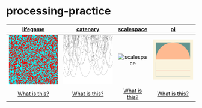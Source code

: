 # processing-practice

| [lifegame](examples/lifegame/lifegame.pde) | [catenary](examples/catenary/catenary.pde) | [scalespace](examples/scalespace/scalespace.pde) | [pi](examples/pi/pi.pde) |
| :---: | :---: | :---: | :---: |
| ![lifegame](examples/lifegame/lifegame.gif) | ![catenary](examples/catenary/catenary.gif) | ![scalespace](examples/scalespace/scalespace.gif)|![pi](examples/pi/pi.gif)|
| [What is this?](https://en.wikipedia.org/wiki/Conway%27s_Game_of_Life)| [What is this?](https://en.wikipedia.org/wiki/Catenary)| [What is this?](https://en.wikipedia.org/wiki/Scale_space)| [What is this?](https://en.wikipedia.org/wiki/Monte_Carlo_integration)|
